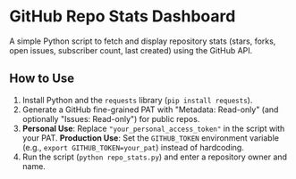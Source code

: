 # GitHub Repo Stats Dashboard
A simple Python script to fetch and display repository stats (stars, forks, open issues, subscriber count, last created) using the GitHub API.

## How to Use
1. Install Python and the `requests` library (`pip install requests`).
2. Generate a GitHub fine-grained PAT with "Metadata: Read-only" (and optionally "Issues: Read-only") for public repos.
3. **Personal Use**: Replace `"your_personal_access_token"` in the script with your PAT.
   **Production Use**: Set the `GITHUB_TOKEN` environment variable (e.g., `export GITHUB_TOKEN=your_pat`) instead of hardcoding.
4. Run the script (`python repo_stats.py`) and enter a repository owner and name.
